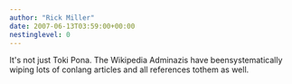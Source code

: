 ```yaml
---
author: "Rick Miller"
date: 2007-06-13T03:59:00+00:00
nestinglevel: 0
---
```

It's not just Toki Pona. The Wikipedia Adminazis have beensystematically wiping lots of conlang articles and all references tothem as well.